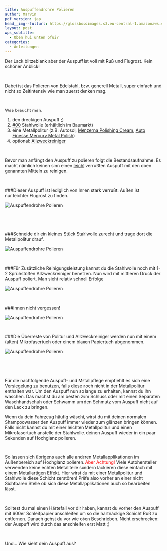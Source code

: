 ```yaml
---
title: Auspuffendrohre Polieren
author: Marvin
pdf_version: jap
head__img--fullurl: https://glossbossimages.s3.eu-central-1.amazonaws.com/headerimg/auspuffpolieren.jpg
layout: post
wps_subtitle:
  - Oben hui unten pfui?
categories:
  - Anleitungen
---
```

Der Lack blitzeblank aber der Auspuff ist voll mit Ruß und Flugrost. Kein schöner Anblick!

&nbsp;

Dabei ist das Polieren von Edelstahl, bzw. generell Metall, super einfach und nicht so Zeitintensiv wie man zuerst denken mag.

&nbsp;

Was braucht man:

1.  den dreckigen Auspuff ;)
2.  <span style="text-decoration: underline;">#00</span> Stahlwolle (erhältlich im Baumarkt)
3.  eine Metallpolitur (z.B. Autosol, <a title="Günstige Metallpolitur" href="http://www.lupus-autopflege.de/Menzerna-Polishing-Cream-Rosa-125gr" target="_blank">Menzerna Polishing Cream</a>, <a title="Mein Favorit!" href="http://www.lupus-autopflege.de/Auto-Finesse-Mercury-metal-polish-100ml" target="_blank">Auto Finesse Mercury Metal Polish</a>)
4.  optional: <a title="am besten 1:4 dosieren " href="http://www.lupus-autopflege.de/Auto-Finesse-Verso-All-Purpose-Cleaner-1Liter" target="_blank">Allzweckreiniger</a>

&nbsp;

Bevor man anfängt den Auspuff zu polieren folgt die Bestandsaufnahme. Es macht nämlich keinen sinn einen <span style="text-decoration: underline;">leicht</span> verrußten Auspuff mit den oben genannten Mitteln zu reinigen.

&nbsp;

###Dieser Auspuff ist lediglich von Innen stark verrußt. Außen ist nur leichter Flugrost zu finden.

![Auspuffendrohre Polieren](https://glossbossimages.s3.eu-central-1.amazonaws.com/local/auspuffpolieren/P1010294.jpg)

&nbsp;

&nbsp;

###Schneide dir ein kleines Stück Stahlwolle zurecht und trage dort die Metallpolitur drauf.

![Auspuffendrohre Polieren](https://glossbossimages.s3.eu-central-1.amazonaws.com/local/auspuffpolieren/P1010296.jpg)

&nbsp;


###Für Zusätzliche Reinigungsleistung kannst du die Stahlwolle noch mit 1-2 Sprühstößen Allzweckreiniger benetzen. Nun wird mit mittleren Druck der Auspuff poliert. Man sieht relativ schnell Erfolge

![Auspuffendrohre Polieren](https://glossbossimages.s3.eu-central-1.amazonaws.com/local/auspuffpolieren/P1010297.jpg)

&nbsp;



###Innen nicht vergessen!

![Auspuffendrohre Polieren](https://glossbossimages.s3.eu-central-1.amazonaws.com/local/auspuffpolieren/P1010299.jpg)

&nbsp;



###Die Überreste von Politur und Allzweckreiniger werden nun mit einem (alten) Mikrofasertuch oder einem blauen Papiertuch abgenommen.

![Auspuffendrohre Polieren](https://glossbossimages.s3.eu-central-1.amazonaws.com/local/auspuffpolieren/P1010300.jpg)

&nbsp;

&nbsp;

Für die nachfolgende Auspuff- und Metallpflege empfiehlt es sich eine Versiegelung zu benutzen, falls diese noch nicht in der Metallpolitur enthalten war. Um den Auspuff nun so lange zu erhalten, kannst du ihn waschen. Das machst du am besten zum Schluss oder mit einen Separaten Waschhandschuh oder Schwamm um den Schmutz vom Auspuff nicht auf den Lack zu bringen.

Wenn du dein Fahrzeug häufig wäscht, wirst du mit deinen normalen Shampoowasser den Auspuff immer wieder zum glänzen bringen können. Falls nicht kannst du mit einer leichten Metallpolitur und einen Mikrofasertuch anstelle der Stahlwolle, deinen Auspuff wieder in ein paar Sekunden auf Hochglanz polieren.

&nbsp;

So lassen sich übrigens auch alle anderen Metallapplikationen im Außenbereich auf Hochglanz polieren. <span style="color: #ff0000;">Aber Achtung!</span> Viele Autohersteller verwenden keine echten Metallteile sondern lackieren diese einfach mit einem Metallartigen Effekt. Hier wirst du mit einer Metallpolitur und Stahlwolle diese Schicht zerstören! Prüfe also vorher an einer nicht Sichtbaren Stelle ob sich diese Metallapplikationen auch so bearbeiten lässt.

&nbsp;

Solltest du mal einen Härtefall vor dir haben, kannst du vorher den Auspuff mit 600er Schleifpapier anschleifen um so die hartnäckige Schicht Ruß zu entfernen. Danach gehst du vor wie oben Beschrieben. Nicht erschrecken: der Auspuff wird durch das anschleifen erst Matt ;)

&nbsp;

Und&#8230; Wie sieht dein Auspuff aus?
